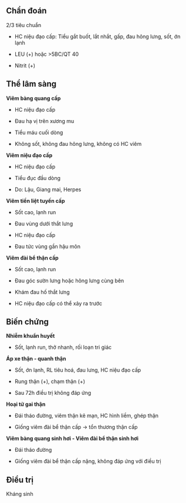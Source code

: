 ## Chẩn đoán  
2/3 tiêu chuẩn  
- HC niệu đạo cấp: Tiểu gắt buốt, lắt nhắt, gấp, đau hông lưng, sốt, ớn lạnh  
- LEU (+) hoặc >5BC/QT 40  
- Nitrit (+)  
  
## Thể lâm sàng  
**Viêm bàng quang cấp**  
- HC niệu đạo cấp  
- Đau hạ vị trên xương mu  
- Tiểu máu cuối dòng  
- Không sốt, không đau hông lưng, không có HC viêm  
  
**Viêm niệu đạo cấp**  
- HC niệu đạo cấp  
- Tiểu đục đầu dòng  
- Do: Lậu, Giang mai, Herpes  
  
**Viêm tiền liệt tuyến cấp**  
- Sốt cao, lạnh run  
- Đau vùng dưới thắt lưng  
- HC niệu đạo cấp  
- Đau tức vùng gần hậu môn  
  
**Viêm đài bể thận cấp**  
- Sốt cao, lạnh run  
- Đau góc sườn lưng hoặc hông lưng cùng bên  
- Khám đau hố thắt lưng  
- HC niệu đạo cấp có thể xảy ra trước  
  
## Biến chứng  
**Nhiễm khuẩn huyết**  
- Sốt, lạnh run, thở nhanh, rối loạn tri giác  
**Áp xe thận - quanh thận**  
- Sốt, ớn lạnh, RL tiêu hoá, đau lưng, HC niệu đạo cấp  
- Rung thận (+), chạm thận (+)  
- Sau 72h điều trị không đáp ứng  
**Hoại tử gai thận**  
- Đái tháo đường, viêm thận kẽ mạn, HC hình liềm, ghép thận  
- Giống viêm đài bể thận cấp -> tổn thương thận cấp  
**Viêm bàng quang sinh hơi - Viêm đài bể thận sinh hơi**  
- Đái tháo đường  
- Giống viêm đài bể thận cấp nặng, không đáp ứng với điều trị  
  
  
## Điều trị  
Kháng sinh